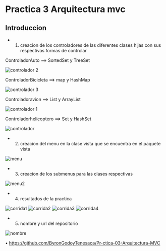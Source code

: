 # Practica 3 Arquitectura mvc
Introduccion
----------------------

- 1) creacion de los controladores de las diferentes clases hijas con sus respectivas formas de controlar 

ControladorAuto ==> SortedSet y TreeSet

![controlador 2](https://user-images.githubusercontent.com/49033745/56708237-9382ac00-66e1-11e9-8e36-997b12444f45.jpg)

ControladorBicicleta ==> map y HashMap

![controlador 3](https://user-images.githubusercontent.com/49033745/56708256-a39a8b80-66e1-11e9-8c43-13d8a0127fec.jpg)

Controladoravion ==> List y ArrayList

![controlador 1](https://user-images.githubusercontent.com/49033745/56708166-5ae2d280-66e1-11e9-9920-cb9ffdad171a.jpg)

Controladorhelicoptero ==> Set y HashSet

![controlador](https://user-images.githubusercontent.com/49033745/56708388-202d6a00-66e2-11e9-8510-33b0b05310af.jpg)

- 2) creacion del menu en la clase vista que se encuentra en el paquete vista

![menu](https://user-images.githubusercontent.com/49033745/56708550-aa75ce00-66e2-11e9-96d8-a06b6f72e755.jpg)

- 3) creacion de los submenus para las clases respectivas

![menu2](https://user-images.githubusercontent.com/49033745/56708564-c11c2500-66e2-11e9-8f47-06bbf3b178e7.jpg)

- 4) resultados de la practica 

![corrida1](https://user-images.githubusercontent.com/49033745/56708616-f6c10e00-66e2-11e9-8986-f777b7903389.jpg)
![corrida2](https://user-images.githubusercontent.com/49033745/56708626-03ddfd00-66e3-11e9-92e0-c10a60ad8dd9.jpg)
![corrida3](https://user-images.githubusercontent.com/49033745/56708642-1a845400-66e3-11e9-96fc-904400b70de2.jpg)
![corrida4](https://user-images.githubusercontent.com/49033745/56708677-35ef5f00-66e3-11e9-8482-abdf7d715fa0.jpg)

- 5) nombre y url del repositorio

![nombre](https://user-images.githubusercontent.com/49033745/56708730-6800c100-66e3-11e9-8b5e-62e02036f871.jpg)

•	https://github.com/ByronGodoyTenesaca/Pr-ctica-03-Arquitectura-MVC
